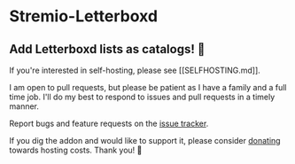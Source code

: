 # Stremio-Letterboxd

## Add Letterboxd lists as catalogs! 🎉

If you're interested in self-hosting, please see [[SELFHOSTING.md]].

I am open to pull requests, but please be patient as I have a family and a full time job. I'll do my best to respond to issues and pull requests in a timely manner.

Report bugs and feature requests on the [issue tracker](https://github.com/almosteffective/stremio-letterboxd/issues).

If you dig the addon and would like to support it, please consider [donating](https://ko-fi.com/almosteffective) towards hosting costs. Thank you! 🎉
